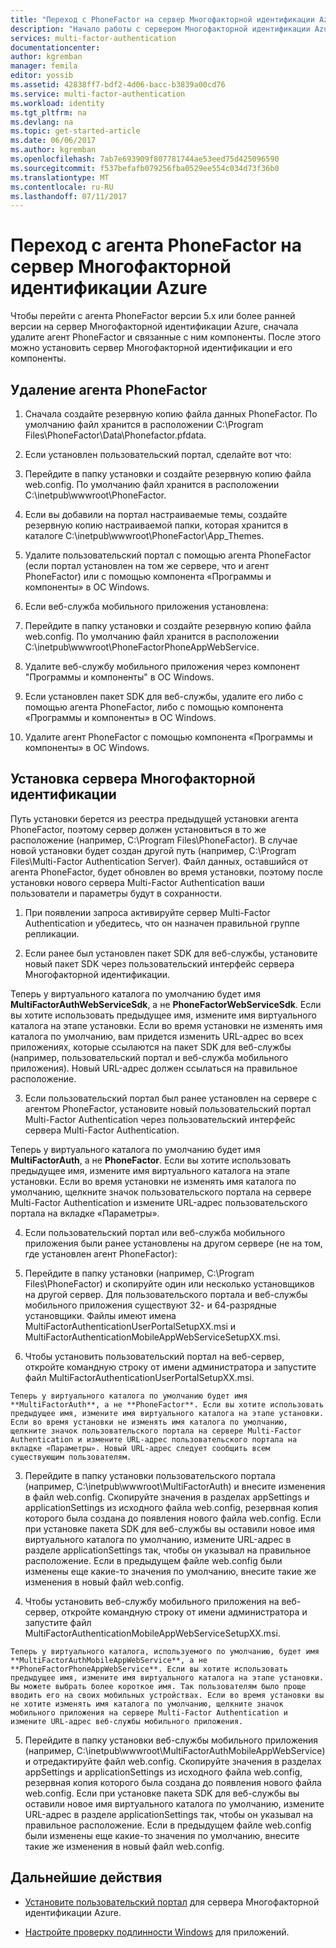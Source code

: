 ```yaml
---
title: "Переход с PhoneFactor на сервер Многофакторной идентификации Azure | Документация Майкрософт"
description: "Начало работы с сервером Многофакторной идентификации Azure и замена старой версии агента PhoneFactor."
services: multi-factor-authentication
documentationcenter: 
author: kgremban
manager: femila
editor: yossib
ms.assetid: 42838ff7-bdf2-4d06-bacc-b3839a00cd76
ms.service: multi-factor-authentication
ms.workload: identity
ms.tgt_pltfrm: na
ms.devlang: na
ms.topic: get-started-article
ms.date: 06/06/2017
ms.author: kgremban
ms.openlocfilehash: 7ab7e693909f807781744ae53eed75d425096590
ms.sourcegitcommit: f537befafb079256fba0529ee554c034d73f36b0
ms.translationtype: MT
ms.contentlocale: ru-RU
ms.lasthandoff: 07/11/2017
---
```

# <a name="upgrade-the-phonefactor-agent-to-azure-multi-factor-authentication-server"></a>Переход с агента PhoneFactor на сервер Многофакторной идентификации Azure
Чтобы перейти с агента PhoneFactor версии 5.x или более ранней версии на сервер Многофакторной идентификации Azure, сначала удалите агент PhoneFactor и связанные с ним компоненты. После этого можно установить сервер Многофакторной идентификации и его компоненты.

## <a name="uninstall-the-phonefactor-agent"></a>Удаление агента PhoneFactor

1. Сначала создайте резервную копию файла данных PhoneFactor. По умолчанию файл хранится в расположении C:\Program Files\PhoneFactor\Data\Phonefactor.pfdata.

2. Если установлен пользовательский портал, сделайте вот что:
  1. Перейдите в папку установки и создайте резервную копию файла web.config. По умолчанию файл хранится в расположении C:\inetpub\wwwroot\PhoneFactor.

  2. Если вы добавили на портал настраиваемые темы, создайте резервную копию настраиваемой папки, которая хранится в каталоге C:\inetpub\wwwroot\PhoneFactor\App_Themes.

  3. Удалите пользовательский портал с помощью агента PhoneFactor (если портал установлен на том же сервере, что и агент PhoneFactor) или с помощью компонента «Программы и компоненты» в ОС Windows.

3. Если веб-служба мобильного приложения установлена:

  1. Перейдите в папку установки и создайте резервную копию файла web.config. По умолчанию файл хранится в расположении C:\inetpub\wwwroot\PhoneFactorPhoneAppWebService.

  2. Удалите веб-службу мобильного приложения через компонент "Программы и компоненты" в ОС Windows.

4. Если установлен пакет SDK для веб-службы, удалите его либо с помощью агента PhoneFactor, либо с помощью компонента «Программы и компоненты» в ОС Windows.

5. Удалите агент PhoneFactor с помощью компонента «Программы и компоненты» в ОС Windows.

## <a name="install-the-multi-factor-authentication-server"></a>Установка сервера Многофакторной идентификации

Путь установки берется из реестра предыдущей установки агента PhoneFactor, поэтому сервер должен установиться в то же расположение (например, C:\Program Files\PhoneFactor). В случае новой установки будет создан другой путь (например, C:\Program Files\Multi-Factor Authentication Server). Файл данных, оставшийся от агента PhoneFactor, будет обновлен во время установки, поэтому после установки нового сервера Multi-Factor Authentication ваши пользователи и параметры будут в сохранности.

1. При появлении запроса активируйте сервер Multi-Factor Authentication и убедитесь, что он назначен правильной группе репликации.

2. Если ранее был установлен пакет SDK для веб-службы, установите новый пакет SDK через пользовательский интерфейс сервера Многофакторной идентификации.

  Теперь у виртуального каталога по умолчанию будет имя **MultiFactorAuthWebServiceSdk**, а не **PhoneFactorWebServiceSdk**. Если вы хотите использовать предыдущее имя, измените имя виртуального каталога на этапе установки. Если во время установки не изменять имя каталога по умолчанию, вам придется изменить URL-адрес во всех приложениях, которые ссылаются на пакет SDK для веб-службы (например, пользовательский портал и веб-служба мобильного приложения). Новый URL-адрес должен ссылаться на правильное расположение.

3. Если пользовательский портал был ранее установлен на сервере с агентом PhoneFactor, установите новый пользовательский портал Multi-Factor Authentication через пользовательский интерфейс сервера Multi-Factor Authentication.

  Теперь у виртуального каталога по умолчанию будет имя **MultiFactorAuth**, а не **PhoneFactor**. Если вы хотите использовать предыдущее имя, измените имя виртуального каталога на этапе установки. Если во время установки не изменять имя каталога по умолчанию, щелкните значок пользовательского портала на сервере Multi-Factor Authentication и измените URL-адрес пользовательского портала на вкладке «Параметры».

4. Если пользовательский портал или веб-служба мобильного приложения были ранее установлены на другом сервере (не на том, где установлен агент PhoneFactor):

  1. Перейдите в папку установки (например, C:\Program Files\PhoneFactor) и скопируйте один или несколько установщиков на другой сервер. Для пользовательского портала и веб-службы мобильного приложения существуют 32- и 64-разрядные установщики. Файлы имеют имена MultiFactorAuthenticationUserPortalSetupXX.msi и MultiFactorAuthenticationMobileAppWebServiceSetupXX.msi.

  2. Чтобы установить пользовательский портал на веб-сервер, откройте командную строку от имени администратора и запустите файл MultiFactorAuthenticationUserPortalSetupXX.msi.

    Теперь у виртуального каталога по умолчанию будет имя **MultiFactorAuth**, а не **PhoneFactor**. Если вы хотите использовать предыдущее имя, измените имя виртуального каталога на этапе установки. Если во время установки не изменять имя каталога по умолчанию, щелкните значок пользовательского портала на сервере Multi-Factor Authentication и измените URL-адрес пользовательского портала на вкладке «Параметры». Новый URL-адрес следует сообщить всем существующим пользователям.

  3. Перейдите в папку установки пользовательского портала (например, C:\inetpub\wwwroot\MultiFactorAuth) и внесите изменения в файл web.config. Скопируйте значения в разделах appSettings и applicationSettings из исходного файла web.config, резервная копия которого была создана до появления нового файла web.config. Если при установке пакета SDK для веб-службы вы оставили новое имя виртуального каталога по умолчанию, измените URL-адрес в разделе applicationSettings так, чтобы он указывал на правильное расположение. Если в предыдущем файле web.config были изменены еще какие-то значения по умолчанию, внесите такие же изменения в новый файл web.config.

  4. Чтобы установить веб-службу мобильного приложения на веб-сервер, откройте командную строку от имени администратора и запустите файл MultiFactorAuthenticationMobileAppWebServiceSetupXX.msi.

    Теперь у виртуального каталога, используемого по умолчанию, будет имя **MultiFactorAuthMobileAppWebService**, а не **PhoneFactorPhoneAppWebService**. Если вы хотите использовать предыдущее имя, измените имя виртуального каталога на этапе установки. Вы можете выбрать более короткое имя. Так пользователям было проще вводить его на своих мобильных устройствах. Если во время установки вы не хотите изменять имя каталога по умолчанию, щелкните значок мобильного приложения на сервере Multi-Factor Authentication и измените URL-адрес веб-службы мобильного приложения.

  5. Перейдите в папку установки веб-службы мобильного приложения (например, C:\inetpub\wwwroot\MultiFactorAuthMobileAppWebService) и отредактируйте файл web.config. Скопируйте значения в разделах appSettings и applicationSettings из исходного файла web.config, резервная копия которого была создана до появления нового файла web.config. Если при установке пакета SDK для веб-службы вы оставили новое имя виртуального каталога по умолчанию, измените URL-адрес в разделе applicationSettings так, чтобы он указывал на правильное расположение. Если в предыдущем файле web.config были изменены еще какие-то значения по умолчанию, внесите такие же изменения в новый файл web.config.

## <a name="next-steps"></a>Дальнейшие действия

- [Установите пользовательский портал](multi-factor-authentication-get-started-portal.md) для сервера Многофакторной идентификации Azure.

- [Настройте проверку подлинности Windows](multi-factor-authentication-get-started-server-windows.md) для приложений. 
